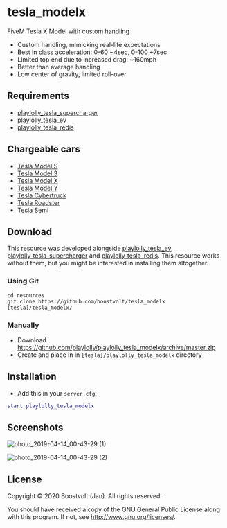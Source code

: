# tesla_modelx

FiveM Tesla X Model with custom handling
- Custom handling, mimicking real-life expectations
- Best in class acceleration: 0-60 ~4sec, 0-100 ~7sec
- Limited top end due to increased drag: ~160mph
- Better than average handling
- Low center of gravity, limited roll-over

## Requirements
- [playlolly_tesla_supercharger](https://github.com/playlolly/playlolly_tesla_supercharger)
- [playlolly_tesla_ev](https://github.com/playlolly/playlolly_tesla_ev)
- [playlolly_tesla_redis](https://github.com/playlolly/playlolly_tesla_redis)

## Chargeable cars
- [Tesla Model S](https://github.com/playlolly/playlolly_tesla_models)
- [Tesla Model 3](https://github.com/playlolly/playlolly_tesla_model3)
- [Tesla Model X](https://github.com/playlolly/playlolly_tesla_modelx)
- [Tesla Model Y](https://github.com/playlolly/playlolly_tesla_modely)
- [Tesla Cybertruck](https://github.com/playlolly/playlolly_tesla_cybertruck)
- [Tesla Roadster](https://github.com/playlolly/playlolly_tesla_roadster)
- [Tesla Semi](https://github.com/playlolly/playlolly_tesla_semi)

## Download

This resource was developed alongside [playlolly_tesla_ev](https://github.com/playlolly/playlolly_tesla_ev), [playlolly_tesla_supercharger](https://github.com/playlolly/playlolly_tesla_supercharger) and [playlolly_tesla_redis](https://github.com/playlolly/playlolly_tesla_redis). This resource works without them, but you might be interested in installing them altogether.

### Using Git
```
cd resources
git clone https://github.com/boostvolt/tesla_modelx [tesla]/tesla_modelx/
```

### Manually
- Download https://github.com/playlolly/playlolly_tesla_modelx/archive/master.zip
- Create and place in in `[tesla]/playlolly_tesla_modelx` directory

## Installation
- Add this in your `server.cfg`:

```lua
start playlolly_tesla_modelx
```

## Screenshots

![photo_2019-04-14_00-43-29 (1)](https://user-images.githubusercontent.com/79330/56089931-47b54480-5e4f-11e9-9bdf-5183bf6a9ec6.jpg)

![photo_2019-04-14_00-43-29 (2)](https://user-images.githubusercontent.com/79330/56089930-4552ea80-5e4f-11e9-8ac3-8dbdf466dc5a.jpg)

## License

Copyright © 2020 Boostvolt (Jan). All rights reserved.

You should have received a copy of the GNU General Public License along with this program.  If not, see http://www.gnu.org/licenses/.
